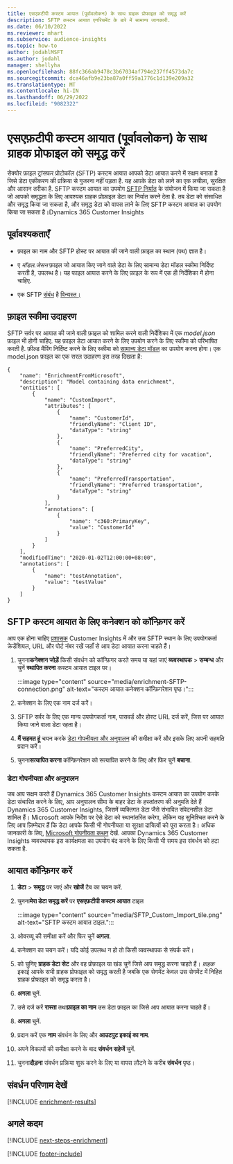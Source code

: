 ```yaml
---
title: एसएफ़टीपी कस्टम आयात (पूर्वावलोकन) के साथ ग्राहक प्रोफाइल को समृद्ध करें
description: SFTP कस्टम आयात एनरिचमेंट के बारे में सामान्य जानकारी.
ms.date: 06/10/2022
ms.reviewer: mhart
ms.subservice: audience-insights
ms.topic: how-to
author: jodahlMSFT
ms.author: jodahl
manager: shellyha
ms.openlocfilehash: 88fc366ab9478c3b67034af794e237ff4573da7c
ms.sourcegitcommit: dca46afb9e23ba87a0ff59a1776c1d139e209a32
ms.translationtype: MT
ms.contentlocale: hi-IN
ms.lasthandoff: 06/29/2022
ms.locfileid: "9082322"
---
```

# <a name="enrich-customer-profiles-with-sftp-custom-import-preview"></a>एसएफ़टीपी कस्टम आयात (पूर्वावलोकन) के साथ ग्राहक प्रोफाइल को समृद्ध करें

सेक्योर फ़ाइल ट्रांसफर प्रोटोकॉल (SFTP) कस्टम आयात आपको डेटा आयात करने में सक्षम बनाता है जिसे डेटा एकीकरण की प्रक्रिया से गुजरना नहीं पड़ता है. यह आपके डेटा को लाने का एक लचीला, सुरक्षित और आसान तरीका है. SFTP कस्टम आयात का उपयोग [SFTP निर्यात](export-sftp.md) के संयोजन में किया जा सकता है जो आपको समृद्धता के लिए आवश्यक ग्राहक प्रोफ़ाइल डेटा का निर्यात करने देता है. तब डेटा को संसाधित और समृद्ध किया जा सकता है, और समृद्ध डेटा को वापस लाने के लिए SFTP कस्टम आयात का उपयोग किया जा सकता है।Dynamics 365 Customer Insights

## <a name="prerequisites"></a>पूर्वावश्यकताएँ

- फ़ाइल का नाम और SFTP होस्ट पर आयात की जाने वाली फ़ाइल का स्थान (पथ) ज्ञात है।

- ए *मॉडल.जेसन* फ़ाइल जो आयात किए जाने वाले डेटा के लिए सामान्य डेटा मॉडल स्कीमा निर्दिष्ट करती है, उपलब्ध है। यह फाइल आयात करने के लिए फ़ाइल के रूप में एक ही निर्देशिका में होना चाहिए.

- एक SFTP [संबंध](connections.md) है [विन्यस्त।](#configure-the-connection-for-sftp-custom-import)

## <a name="file-schema-example"></a>फ़ाइल स्कीमा उदाहरण

SFTP सर्वर पर आयात की जाने वाली फ़ाइल को शामिल करने वाली निर्देशिका में एक *model.json* फ़ाइल भी होनी चाहिए. यह फ़ाइल डेटा आयात करने के लिए उपयोग करने के लिए स्कीमा को परिभाषित करती है. फ़ील्ड मैपिंग निर्दिष्ट करने के लिए स्कीमा को [ सामान्य डेटा मॉडल](/common-data-model/) का उपयोग करना होगा। एक model.json फ़ाइल का एक सरल उदाहरण इस तरह दिखता है:

```
{
    "name": "EnrichmentFromMicrosoft",
    "description": "Model containing data enrichment",
    "entities": [
        {
            "name": "CustomImport",
            "attributes": [
                {
                    "name": "CustomerId",
                    "friendlyName": "Client ID",
                    "dataType": "string"
                },
                {
                    "name": "PreferredCity",
                    "friendlyName": "Preferred city for vacation",
                    "dataType": "string"
                },
                {
                    "name": "PreferredTransportation",
                    "friendlyName": "Preferred transportation",
                    "dataType": "string"
                }
            ],
            "annotations": [
                {
                    "name": "c360:PrimaryKey",
                    "value": "CustomerId"
                }
            ]
        }
    ],
    "modifiedTime": "2020-01-02T12:00:00+08:00",
    "annotations": [
        {
            "name": "testAnnotation",
            "value": "testValue"
        }
    ]
}
```

## <a name="configure-the-connection-for-sftp-custom-import"></a>SFTP कस्टम आयात के लिए कनेक्शन को कॉन्फ़िगर करें

आप एक होना चाहिए [प्रशासक](permissions.md#admin) Customer Insights में और उस SFTP स्थान के लिए उपयोगकर्ता क्रेडेंशियल, URL और पोर्ट नंबर रखें जहाँ से आप डेटा आयात करना चाहते हैं।

1. चुनना**कनेक्शन जोड़ें** किसी संवर्धन को कॉन्फ़िगर करते समय या यहां जाएं **व्यवस्थापक** > **सम्बन्ध** और चुनें **स्थापित करना** कस्टम आयात टाइल पर।

   :::image type="content" source="media/enrichment-SFTP-connection.png" alt-text="कस्टम आयात कनेक्शन कॉन्फ़िगरेशन पृष्ठ।":::

1. कनेक्शन के लिए एक नाम दर्ज करें।

1. SFTP सर्वर के लिए एक मान्य उपयोगकर्ता नाम, पासवर्ड और होस्ट URL दर्ज करें, जिस पर आयात किया जाने वाला डेटा रहता है।

1. **मैं सहमत हूं** चयन करके [डेटा गोपनीयता और अनुपालन](#data-privacy-and-compliance) की समीक्षा करें और इसके लिए अपनी सहमति प्रदान करें।

1. चुनना**सत्यापित करना** कॉन्फ़िगरेशन को सत्यापित करने के लिए और फिर चुनें **बचाना**.

### <a name="data-privacy-and-compliance"></a>डेटा गोपनीयता और अनुपालन

जब आप सक्षम करते हैं Dynamics 365 Customer Insights कस्टम आयात का उपयोग करके डेटा संचारित करने के लिए, आप अनुपालन सीमा के बाहर डेटा के हस्तांतरण की अनुमति देते हैं Dynamics 365 Customer Insights, जिसमें व्यक्तिगत डेटा जैसे संभावित संवेदनशील डेटा शामिल हैं। Microsoft आपके निर्देश पर ऐसे डेटा को स्थानांतरित करेगा, लेकिन यह सुनिश्चित करने के लिए आप ज़िम्मेदार हैं कि डेटा आपके किसी भी गोपनीयता या सुरक्षा दायित्वों को पूरा करता है। अधिक जानकारी के लिए, [Microsoft गोपनीयता कथन](https://go.microsoft.com/fwlink/?linkid=396732) देखें.
आपका Dynamics 365 Customer Insights व्यवस्थापक इस कार्यक्षमता का उपयोग बंद करने के लिए किसी भी समय इस संवर्धन को हटा सकता है.

## <a name="configure-the-import"></a>आयात कॉन्फ़िगर करें

1. **डेटा** > **समृद्ध** पर जाएं और **खोजें** टैब का चयन करें.

1. चुनना**मेरा डेटा समृद्ध करें** पर **एसएफ़टीपी कस्टम आयात** टाइल

   :::image type="content" source="media/SFTP_Custom_Import_tile.png" alt-text="SFTP कस्टम आयात टाइल.":::

1. ओवरव्यू की समीक्षा करें और फिर चुनें **अगला**.

1. कनेक्शन का चयन करें। यदि कोई उपलब्ध न हो तो किसी व्यवस्थापक से संपर्क करें।

1. को चुनिए **ग्राहक डेटा सेट** और वह प्रोफ़ाइल या खंड चुनें जिसे आप समृद्ध करना चाहते हैं। *ग्राहक* इकाई आपके सभी ग्राहक प्रोफाइल को समृद्ध करती है जबकि एक सेगमेंट केवल उस सेगमेंट में निहित ग्राहक प्रोफाइल को समृद्ध करता है।

1. **अगला** चुनें.

1. उसे दर्ज करें **रास्ता** तथा**फ़ाइल का नाम** उस डेटा फ़ाइल का जिसे आप आयात करना चाहते हैं।

1. **अगला** चुनें.

1. प्रदान करें एक **नाम** संवर्धन के लिए और **आउटपुट इकाई का नाम**.

1. अपने विकल्पों की समीक्षा करने के बाद **संवर्धन सहेजें** चुनें.

1. चुनना**दौड़ना** संवर्धन प्रक्रिया शुरू करने के लिए या वापस लौटने के करीब **संवर्धन** पृष्ठ।

## <a name="view-enrichment-results"></a>संवर्धन परिणाम देखें

[!INCLUDE [enrichment-results](includes/enrichment-results.md)]

## <a name="next-steps"></a>अगले कदम

[!INCLUDE [next-steps-enrichment](includes/next-steps-enrichment.md)]

[!INCLUDE [footer-include](includes/footer-banner.md)]
